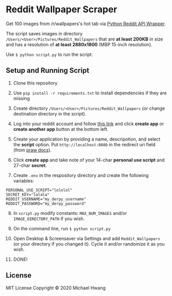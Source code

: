 # Reddit Wallpaper Scraper
Get 100 images from /r/wallpapers's hot tab via [Python Reddit API Wrapper](https://praw.readthedocs.io/en/latest/getting_started/quick_start.html).

The script saves images in directory `/Users/<User>/Pictures/Reddit_Wallpapers` that are **at least 200KB** in size and has a resolution of **at least 2880x1800** (MBP 15-inch resolution).

Use `$ python script.py` to run the script.

## Setup and Running Script

1. Clone this repository

2. Use `pip install -r requirements.txt` to install dependencies if they are missing

3. Create directory `/Users/<User>/Pictures/Reddit_Wallpapers` (or change destination directory in the script).

4. Log into your reddit account and follow [this link](https://www.reddit.com/prefs/apps) and click **create app** or **create another app** button at the bottom left.

5. Create your application by providing a name, descripotion, and select the **script** option. Put `http://localhost:8080` in the redirect uri field (from [praw docs](https://praw.readthedocs.io/en/latest/getting_started/authentication.html)).

6. Click **create app** and take note of your 14-char **personal use script** and 27-char **secret**.

7. Create `.env` in the respository directory and create the following variables:
```
PERSONAL_USE_SCRIPT="lololol"
SECRET_KEY="lalala"
REDDIT_USERNAME="my_derpy_username"
REDDIT_PASSWORD="my_derpy_password"
```

8. In `script.py` modify constants: `MAX_NUM_IMAGES` and/or `IMAGE_DIRECTORY_PATH` if you wish.

9. On the command line, run `$ python script.py`

10. Open Desktop & Screensaver via Settings and add `Reddit_Wallpapers` (or your directory if you changed it). Cycle it and/or randomize it as you wish.

11. DONE!

## License
MIT License Copyright © 2020 Michael Hwang
